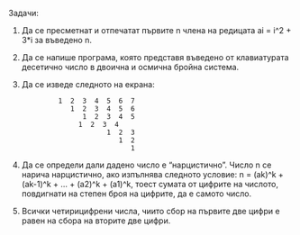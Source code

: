 Задачи:


1. Да се пресметнат и отпечатат първите n члена на редицата аi = i^2 + 3*i за въведено n.

2. Да се напише програма, която представя въведено от клавиатурата десетично число в двоична и осмична бройна система.

3. Да се изведе следното на екрана:

        		1  2  3  4  5  6  7
        		   1  2  3  4  5  6
        		      1  2  3  4  5
	    		  	 1  2  3  4
	    		            1  2  3
	    		               1  2
        		                  1

4. Да се определи дали дадено число е “нарцистично”. Число n се нарича нарцистично, ако изпълнява следното условие:
n = (ak)^k + (ak-1)^k + … + (a2)^k + (a1)^k, тоест сумата от цифрите на числото, повдигнати на степен броя на цифрите, да е самото число.

5. Всички четирицифрени числа, чиито сбор на първите две цифри е равен на сбора на вторите две цифри.
